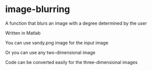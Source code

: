 # image-blurring

A function that blurs an image with a degree determined by the user

Written in Matlab

You can use vandy.png image for the input image

Or you can use any two-dimensional image

Code can be converted easily for the three-dimensional images
